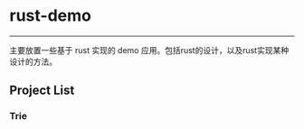# rust-demo

--------------------------------------------------------------------------------

主要放置一些基于 rust 实现的 demo 应用。包括rust的设计，以及rust实现某种设计的方法。

## Project List

### Trie
